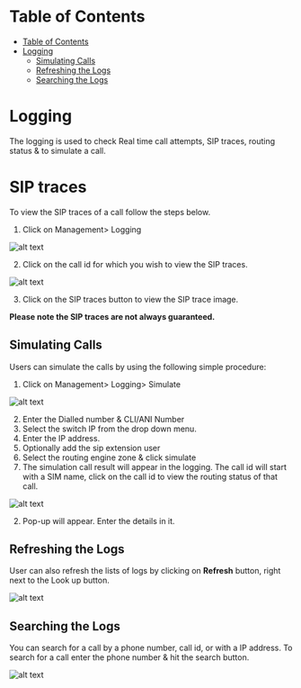 # Table of Contents

* [Table of Contents](#table-of-contents)
* [Logging](#logging)
    * [Simulating Calls](#simulating-calls)
    * [Refreshing the Logs](#refreshing-the-logs)
    * [Searching the Logs](#searching-the-logs)

# Logging

The logging is used to check Real time call attempts, SIP traces, routing status & to simulate a call.

# SIP traces
To view the SIP traces of a call follow the steps below.

1. Click on Management> Logging

![alt text][logging-1]

2. Click on the call id for which you wish to view the SIP traces.

![alt text][logging-2]

3. Click on the SIP traces button to view the SIP trace image.

**Please note the SIP traces are not always guaranteed.**

## Simulating Calls

Users can simulate the calls by using the following simple procedure:

1. Click on Management> Logging> Simulate

![alt text][logging-3]

2. Enter the Dialled number & CLI/ANI Number
3. Select the switch IP from the drop down menu.
4. Enter the IP address.
5. Optionally add the sip extension user
6. Select the routing engine zone & click simulate
7. The simulation call result will appear in the logging. The call id will start with a SIM name, click on the call id to view the routing status of that call.

![alt text][logging-4]

2. Pop-up will appear. Enter the details in it.

## Refreshing the Logs

User can also refresh the lists of logs by clicking on **Refresh** button, right next to the Look up button. 

![alt text][logging-5]

## Searching the Logs

You can search for a call by a phone number, call id, or with a IP address. To search for a call enter the phone number & hit the search button.
 
![alt text][logging-6]


[logging-1]: https://raw.githubusercontent.com/digipigeon/connexcs-user-docs/master/new-images/233.png "logging-1"
[logging-2]: https://raw.githubusercontent.com/digipigeon/connexcs-user-docs/master/new-images/234.png "logging-2"
[logging-3]: https://raw.githubusercontent.com/digipigeon/connexcs-user-docs/master/new-images/235.png "logging-3"
[logging-4]: https://raw.githubusercontent.com/digipigeon/connexcs-user-docs/master/new-images/236.png "logging-4"
[logging-5]: https://raw.githubusercontent.com/digipigeon/connexcs-user-docs/master/new-images/237.png "logging-5"
[logging-6]: https://raw.githubusercontent.com/digipigeon/connexcs-user-docs/master/new-images/238.png "logging-6"



[logging-dashboard-new]: https://raw.githubusercontent.com/digipigeon/connexcs-user-docs/master/img/logging-dashboard-new.png "logging-dashboard"

[simulate]: https://raw.githubusercontent.com/digipigeon/connexcs-user-docs/master/img/simulate.png "simulate"

[simulate-call]: https://raw.githubusercontent.com/digipigeon/connexcs-user-docs/master/img/simulate-call.png "simulate-call"

[lookup]: https://raw.githubusercontent.com/digipigeon/connexcs-user-docs/master/img/lookup.png "lookup"

[lookup-query]: https://raw.githubusercontent.com/digipigeon/connexcs-user-docs/master/img/lookup-query.png "lookup-query"

[refresh]: https://raw.githubusercontent.com/digipigeon/connexcs-user-docs/master/img/refresh.png "refresh"

[sip-trace-1]: https://raw.githubusercontent.com/digipigeon/connexcs-user-docs/master/new-img/sip-trace-1.png "sip trace 1"

[sip-trace-2]: https://raw.githubusercontent.com/digipigeon/connexcs-user-docs/master/new-img/sip-trace-2.png "sip trace 2"

[sip-trace-3]: https://raw.githubusercontent.com/digipigeon/connexcs-user-docs/master/new-img/sip-trace-3.png "sip trace 3"

[sip-trace-4]: https://raw.githubusercontent.com/digipigeon/connexcs-user-docs/master/new-img/sip-trace-4.png "sip trace 4"

 
[attempts1]: https://raw.githubusercontent.com/digipigeon/connexcs-user-docs/master/img/attempts1.png "attempts1"

[simulate-1]: https://raw.githubusercontent.com/digipigeon/connexcs-user-docs/master/new-img/simulate-1.png "simulate-1"
[lookup-1]: https://raw.githubusercontent.com/digipigeon/connexcs-user-docs/master/new-img/lookup-1.png "lookup-1"
[lookup-2]: https://raw.githubusercontent.com/digipigeon/connexcs-user-docs/master/new-img/lookup-2.png "lookup-2"
[lookup-3]: https://raw.githubusercontent.com/digipigeon/connexcs-user-docs/master/new-img/lookup-3.png "lookup-3"
[lookup-4]: https://raw.githubusercontent.com/digipigeon/connexcs-user-docs/master/new-img/lookup-4.png "lookup-4"
